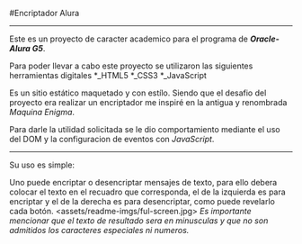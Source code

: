 #Encriptador Alura
***

Este es un proyecto de caracter academico para el programa de ***Oracle-Alura G5***.

Para poder llevar a cabo este proyecto se utilizaron las siguientes herramientas digitales
*_HTML5
*_CSS3
*_JavaScript

Es un sitio estático maquetado y con estílo. Siendo que el desafio del proyecto era realizar un encriptador me inspiré en la antigua y renombrada _Maquina Enigma_.

Para darle la utilidad solicitada se le dio comportamiento mediante el uso del DOM y la configuracion de eventos con _JavaScript_.

***

Su uso es simple:

Uno puede encriptar o desencriptar mensajes de texto, para ello debera colocar el texto en el recuadro que corresponda, el de la izquierda es para encriptar y el de la derecha es para desencriptar, como puede revelarlo cada botón.
<assets/readme-imgs/ful-screen.jpg>
_Es importante mencionar que el texto de resultado sera en minusculas y que no son admitidos los caracteres especiales ni numeros._




